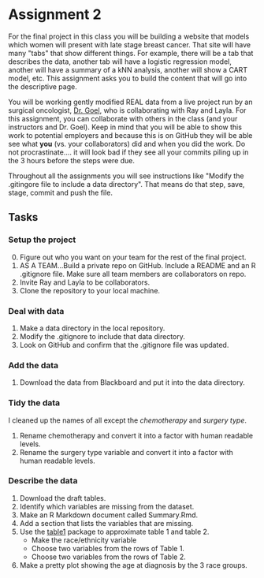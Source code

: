 # Assignment 2

For the final project in this class you will be building a website that models which women will present with late stage breast cancer.  That site will have many "tabs" that show different things.  For example, there will be a tab that describes the data, another tab will have a logistic regression model, another will have a summary of a kNN analysis, another will show a CART model, etc.  This assignment asks you to build the content that will go into the descriptive page.  

You will be working gently modified REAL data from a live project run by an surgical oncologist, [Dr. Goel](https://doctors.umiamihealth.org/provider/Neha+Goel/764301), who is collaborating with Ray and Layla.  For this assignment, you can collaborate with others in the class (and your instructors and Dr. Goel).  Keep in mind that you will be able to show this work to potential employers and because this is on GitHub they will be able see what **you** (vs. your collaborators) did and when you did the work.  Do not procrastinate.... it will look bad if they see all your commits piling up in the 3 hours before the steps were due.

Throughout all the assignments you will see instructions like "Modify the .gitingore file to include a data directory".  That means do that step, save, stage, commit and push the file.

## Tasks
### Setup the project
0. Figure out who you want on your team for the rest of the final project.
1. AS A TEAM...Build a private repo on GitHub.  Include a README and an R .gitignore file. Make sure all team members are collaborators on repo.
1. Invite Ray and Layla to be collaborators.
1. Clone the repository to your local machine.

### Deal with data
1. Make a data directory in the local repository.
1. Modify the .gitignore to include that data directory.
1. Look on GitHub and confirm that the .gitignore file was updated.

### Add the data
1. Download the data from Blackboard and put it into the data directory.

### Tidy the data
I cleaned up the names of all except the *chemotherapy* and *surgery type*.  

1. Rename chemotherapy and convert it into a factor with human readable levels.
1. Rename the surgery type variable and convert it into a factor with human readable levels.

### Describe the data
1. Download the draft tables.
1. Identify which variables are missing from the dataset.
1. Make an R Markdown document called Summary.Rmd.
1. Add a section that lists the variables that are missing.
1. Use the [table1](https://cran.r-project.org/web/packages/table1/vignettes/table1-examples.html) package to approximate table 1 and table 2.
    + Make the race/ethnicity variable
    + Choose two variables from the rows of Table 1.
    + Choose two variables from the rows of Table 2.
1. Make a pretty plot showing the age at diagnosis by the 3 race groups.
